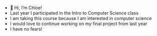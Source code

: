- 👋 Hi, I’m Chloe!
- Last year I participated in the Intro to Computer Science class
- I am taking this course because I am interested in computer science
- I would love to continue working on my final project from last year
- I have no fears!

<!---
chloesweitzer31/chloesweitzer31 is a ✨ special ✨ repository because its `README.md` (this file) appears on your GitHub profile.
You can click the Preview link to take a look at your changes.
--->
